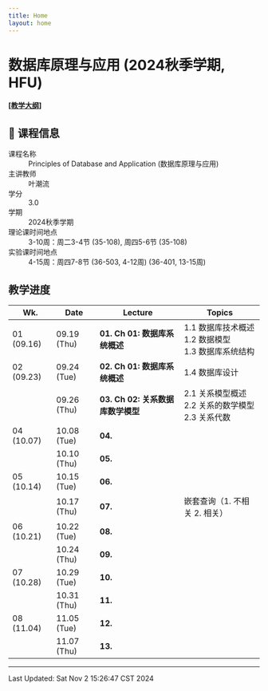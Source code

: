```yaml
---
title: Home
layout: home
---
```


# 数据库原理与应用 (2024秋季学期, HFU)

**\[[教学大纲](syllabus.db.24fa.pdf)\]**

## 🏫 课程信息 

<dl>
  <dt>课程名称</dt>
  <dd>Principles of Database and Application (数据库原理与应用)</dd>
  <dt>主讲教师</dt>
  <dd>叶潮流</dd>
  <dt>学分</dt>
  <dd>3.0</dd>
  <dt>学期</dt>
  <dd>2024秋季学期</dd>
  <dt>理论课时间地点</dt>
  <dd>3-10周：周二3-4节 (35-108), 周四5-6节 (35-108)</dd>
  <dt>实验课时间地点</dt>
  <dd>4-15周：周四7-8节 (36-503, 4-12周) (36-401, 13-15周)</dd>
</dl>

## 教学进度

| Wk.        | Date        | Lecture                  | Topics                                 |
| ---------- | ----------- | ------------------------ | -------------------------------------- |
| 01 (09.16) | 09.19 (Thu) | **01. Ch 01: 数据库系统概述**   | 1.1 数据库技术概述<br>1.2 数据模型<br>1.3 数据库系统结构 |
| 02 (09.23) | 09.24 (Tue) | **02. Ch 01: 数据库系统概述**   | 1.4 数据库设计                              |
|            | 09.26 (Thu) | **03. Ch 02: 关系数据库数学模型** | 2.1 关系模型概述<br>2.2 关系的数学模型<br>2.3 关系代数  |
| 04 (10.07) | 10.08 (Tue) | **04.**                  |                                        |
|            | 10.10 (Thu) | **05.**                  |                                        |
| 05 (10.14) | 10.15 (Tue) | **06.**                  |                                        |
|            | 10.17 (Thu) | **07.**                  | 嵌套查询（1. 不相关 2. 相关）                     |
| 06 (10.21) | 10.22 (Tue) | **08.**                  |                                        |
|            | 10.24 (Thu) | **09.**                  |                                        |
| 07 (10.28) | 10.29 (Tue) | **10.**                  |                                        |
|            | 10.31 (Thu) | **11.**                  |                                        |
| 08 (11.04) | 11.05 (Tue) | **12.**                  |                                        |
|            | 11.07 (Thu) | **13.**                  |                                        |

---

Last Updated: Sat Nov  2 15:26:47 CST 2024

